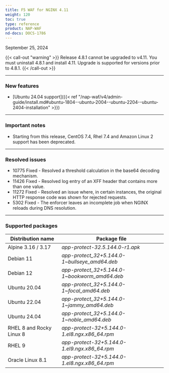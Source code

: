 ```yaml
---
title: F5 WAF for NGINX 4.11
weight: 120
toc: true
type: reference
product: NAP-WAF
nd-docs: DOCS-1786
---
```


September 25, 2024

{{< call-out "warning" >}}
Release 4.8.1 cannot be upgraded to v4.11. You must uninstall 4.8.1 and install 4.11. Upgrade is supported for versions prior to 4.8.1.
{{< /call-out >}}

---

### New features

- [Ubuntu 24.04 support]({{< ref "/nap-waf/v4/admin-guide/install.md#ubuntu-1804--ubuntu-2004--ubuntu-2204--ubuntu-2404-installation" >}})

---

### Important notes

- Starting from this release, CentOS 7.4, Rhel 7.4 and Amazon Linux 2 support has been deprecated.

---

### Resolved issues

- 10775 Fixed - Resolved a threshold calculation in the base64 decoding mechanism.
- 11426 Fixed - Resolved log entry of an XFF header that contains more than one value.
- 11272 Fixed - Resolved an issue where, in certain instances, the original HTTP response code was shown for rejected requests.
- 5302 Fixed - The enforcer leaves an incomplete job when NGINX reloads during DNS resolution.

---

### Supported packages

| Distribution name        | Package file                                   |
|--------------------------|------------------------------------------------|
| Alpine 3.16 / 3.17       | _app-protect-32.5.144.0-r1.apk_                |
| Debian 11                | _app-protect_32+5.144.0-1\~bullseye_amd64.deb_ |
| Debian 12                | _app-protect_32+5.144.0-1\~bookworm_amd64.deb_ |
| Ubuntu 20.04             | _app-protect_32+5.144.0-1\~focal_amd64.deb_    |
| Ubuntu 22.04             | _app-protect_32+5.144.0-1\~jammy_amd64.deb_    |
| Ubuntu 24.04             | _app-protect_32+5.144.0-1\~noble_amd64.deb_    |
| RHEL 8 and Rocky Linux 8 | _app-protect-32+5.144.0-1.el8.ngx.x86_64.rpm_  |
| RHEL 9                   | _app-protect-32+5.144.0-1.el9.ngx.x86_64.rpm_  |
| Oracle Linux 8.1         | _app-protect-32+5.144.0-1.el8.ngx.x86_64.rpm_  |
